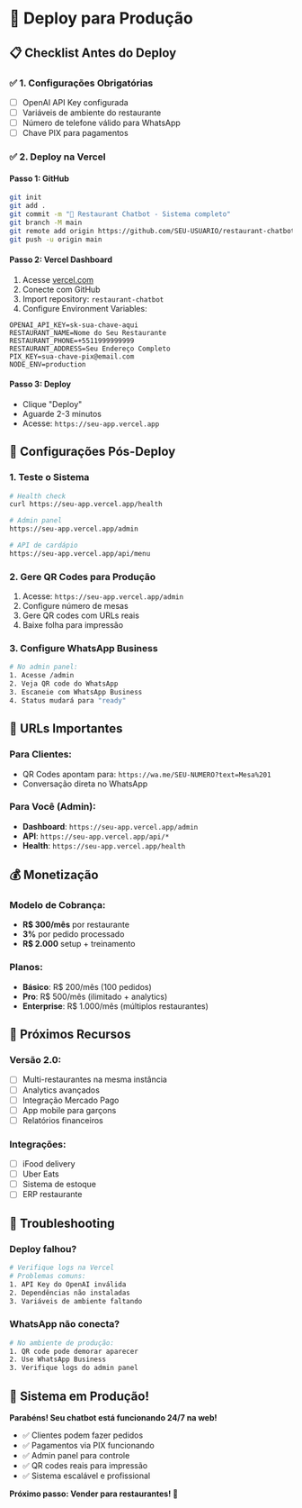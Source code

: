 # 🚀 Deploy para Produção

## 📋 **Checklist Antes do Deploy**

### ✅ **1. Configurações Obrigatórias**
- [ ] OpenAI API Key configurada
- [ ] Variáveis de ambiente do restaurante
- [ ] Número de telefone válido para WhatsApp
- [ ] Chave PIX para pagamentos

### ✅ **2. Deploy na Vercel**

#### **Passo 1: GitHub**
```bash
git init
git add .
git commit -m "🤖 Restaurant Chatbot - Sistema completo"
git branch -M main
git remote add origin https://github.com/SEU-USUARIO/restaurant-chatbot.git
git push -u origin main
```

#### **Passo 2: Vercel Dashboard**
1. Acesse [vercel.com](https://vercel.com)
2. Conecte com GitHub
3. Import repository: `restaurant-chatbot`
4. Configure Environment Variables:

```env
OPENAI_API_KEY=sk-sua-chave-aqui
RESTAURANT_NAME=Nome do Seu Restaurante  
RESTAURANT_PHONE=+5511999999999
RESTAURANT_ADDRESS=Seu Endereço Completo
PIX_KEY=sua-chave-pix@email.com
NODE_ENV=production
```

#### **Passo 3: Deploy**
- Clique "Deploy"
- Aguarde 2-3 minutos
- Acesse: `https://seu-app.vercel.app`

## 🔧 **Configurações Pós-Deploy**

### **1. Teste o Sistema**
```bash
# Health check
curl https://seu-app.vercel.app/health

# Admin panel
https://seu-app.vercel.app/admin

# API de cardápio
https://seu-app.vercel.app/api/menu
```

### **2. Gere QR Codes para Produção**
1. Acesse: `https://seu-app.vercel.app/admin`
2. Configure número de mesas
3. Gere QR codes com URLs reais
4. Baixe folha para impressão

### **3. Configure WhatsApp Business**
```bash
# No admin panel:
1. Acesse /admin
2. Veja QR code do WhatsApp
3. Escaneie com WhatsApp Business
4. Status mudará para "ready"
```

## 📱 **URLs Importantes**

### **Para Clientes:**
- QR Codes apontam para: `https://wa.me/SEU-NUMERO?text=Mesa%201`
- Conversação direta no WhatsApp

### **Para Você (Admin):**
- **Dashboard**: `https://seu-app.vercel.app/admin`
- **API**: `https://seu-app.vercel.app/api/*`
- **Health**: `https://seu-app.vercel.app/health`

## 💰 **Monetização**

### **Modelo de Cobrança:**
- **R$ 300/mês** por restaurante
- **3%** por pedido processado
- **R$ 2.000** setup + treinamento

### **Planos:**
- **Básico**: R$ 200/mês (100 pedidos)
- **Pro**: R$ 500/mês (ilimitado + analytics)
- **Enterprise**: R$ 1.000/mês (múltiplos restaurantes)

## 🎯 **Próximos Recursos**

### **Versão 2.0:**
- [ ] Multi-restaurantes na mesma instância
- [ ] Analytics avançados
- [ ] Integração Mercado Pago
- [ ] App mobile para garçons
- [ ] Relatórios financeiros

### **Integrações:**
- [ ] iFood delivery
- [ ] Uber Eats
- [ ] Sistema de estoque
- [ ] ERP restaurante

## 🚨 **Troubleshooting**

### **Deploy falhou?**
```bash
# Verifique logs na Vercel
# Problemas comuns:
1. API Key do OpenAI inválida
2. Dependências não instaladas
3. Variáveis de ambiente faltando
```

### **WhatsApp não conecta?**
```bash
# No ambiente de produção:
1. QR code pode demorar aparecer
2. Use WhatsApp Business
3. Verifique logs do admin panel
```

## 🎉 **Sistema em Produção!**

**Parabéns! Seu chatbot está funcionando 24/7 na web!**

- ✅ Clientes podem fazer pedidos
- ✅ Pagamentos via PIX funcionando  
- ✅ Admin panel para controle
- ✅ QR codes reais para impressão
- ✅ Sistema escalável e profissional

**Próximo passo: Vender para restaurantes! 🚀**